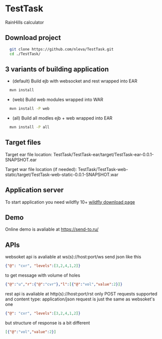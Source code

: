 # TestTask
RainHills calculator

Download project
----------------

``` bash
  git clone https://github.com/nleva/TestTask.git
  cd ./TestTask/
```
3 variants of building application
----------------------------------

* (default) Build ejb with websocket and rest wrapped into EAR
``` bash
  mvn install 
```
* (web) Build web modules wrapped into WAR
``` bash
  mvn install -P web 
```
* (all) Build all modles ejb + web wrapped into EAR
``` bash
  mvn install -P all 
```

Target files
------------

Target ear file location: TestTask/TestTask-ear/target/TestTask-ear-0.0.1-SNAPSHOT.ear

Target war file location (if needed): TestTask/TestTask-web-static/target/TestTask-web-static-0.0.1-SNAPSHOT.war

Application server
------------------

To start application you need wildfly 10+ 
[wildfly download page](http://wildfly.org/downloads/)

Demo
----

Online demo is avaliable at https://send-to.ru/

APIs
---

websoket api is avaliable at ws(s)://host:port/ws
send json like this
``` json
{"@": "cvr", "levels":[3,2,4,1,2]}
```
to get message with volume of holes
``` json
{"@":"u","r":{"@":"cvr"},"l":[{"@":"vol","value":2}]}
```

rest api is avaliable at http(s)://host:port/rst
only POST requests supported and content type: application/json
request is just the same as websoket's one
``` json
{"@": "cvr", "levels":[3,2,4,1,2]}
```
but structure of response is a bit different 
``` json
[{"@":"vol","value":2}]
```
